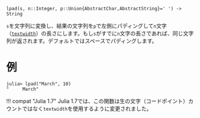 ```
lpad(s, n::Integer, p::Union{AbstractChar,AbstractString}=' ') -> String
```

`s`を文字列に変換し、結果の文字列を`p`で左側にパディングして`n`文字（[`textwidth`](@ref)）の長さにします。もし`s`がすでに`n`文字の長さであれば、同じ文字列が返されます。デフォルトではスペースでパディングします。

# 例

```jldoctest
julia> lpad("March", 10)
"     March"
```

!!! compat "Julia 1.7"
    Julia 1.7では、この関数は生の文字（コードポイント）カウントではなく`textwidth`を使用するように変更されました。

